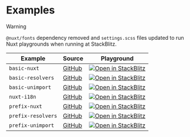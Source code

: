 # Examples

> [!WARNING]
> `@nuxt/fonts` dependency removed and `settings.scss` files updated to run Nuxt playgrounds when running at StackBlitz.

| Example            | Source                                                                        | Playground                                                                                                                                                                                                                                                                     |
|--------------------|-------------------------------------------------------------------------------|--------------------------------------------------------------------------------------------------------------------------------------------------------------------------------------------------------------------------------------------------------------------------------|
| `basic-nuxt`       | [GitHub](https://github.com/userquin/unvuetify-monorepo/blob/main/playgrounds/basic-nuxt) | [![Open in StackBlitz](https://developer.stackblitz.com/img/open_in_stackblitz.svg)](https://stackblitz.com/fork/github/userquin/unvuetify-monorepo/blob/main/playgrounds/basic-nuxt) |
| `basic-resolvers`  | [GitHub](https://github.com/userquin/unvuetify-monorepo/blob/main/playgrounds/basic-resolvers) | [![Open in StackBlitz](https://developer.stackblitz.com/img/open_in_stackblitz.svg)](https://stackblitz.com/fork/github/userquin/unvuetify-monorepo/blob/main/playgrounds/basic-resolvers)                                                                                     |
| `basic-unimport`   | [GitHub](https://github.com/userquin/unvuetify-monorepo/blob/main/playgrounds/basic-unimport) | [![Open in StackBlitz](https://developer.stackblitz.com/img/open_in_stackblitz.svg)](https://stackblitz.com/fork/github/userquin/unvuetify-monorepo/blob/main/playgrounds/basic-unimport)                                                                                      |
| `nuxt-i18n`        | [GitHub](https://github.com/userquin/unvuetify-monorepo/blob/main/playgrounds/nuxt-i18n) | [![Open in StackBlitz](https://developer.stackblitz.com/img/open_in_stackblitz.svg)](https://stackblitz.com/fork/github/userquin/unvuetify-monorepo/blob/main/playgrounds/nuxt-i18n)                                                                                           |
| `prefix-nuxt`      | [GitHub](https://github.com/userquin/unvuetify-monorepo/blob/main/playgrounds/prefix-nuxt) | [![Open in StackBlitz](https://developer.stackblitz.com/img/open_in_stackblitz.svg)](https://stackblitz.com/fork/github/userquin/unvuetify-monorepo/blob/main/playgrounds/prefix-nuxt')       |
| `prefix-resolvers` | [GitHub](https://github.com/userquin/unvuetify-monorepo/blob/main/playgrounds/prefix-resolvers) | [![Open in StackBlitz](https://developer.stackblitz.com/img/open_in_stackblitz.svg)](https://stackblitz.com/fork/github/userquin/unvuetify-monorepo/blob/main/playgrounds/prefix-resolvers)                                                                                    |
| `prefix-unimport`  | [GitHub](https://github.com/userquin/unvuetify-monorepo/blob/main/playgrounds/prefix-unimport) | [![Open in StackBlitz](https://developer.stackblitz.com/img/open_in_stackblitz.svg)](https://stackblitz.com/fork/github/userquin/unvuetify-monorepo/blob/main/playgrounds/prefix-unimport)                                                                                     |
